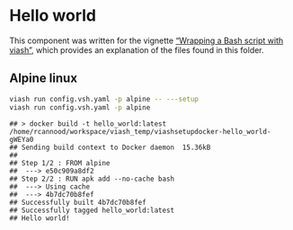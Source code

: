 Hello world
================

This component was written for the vignette [“Wrapping a Bash script
with viash”](../../wrapping_a_bash_script.md), which provides an
explanation of the files found in this folder.

## Alpine linux

``` bash
viash run config.vsh.yaml -p alpine -- ---setup
viash run config.vsh.yaml -p alpine
```

    ## > docker build -t hello_world:latest /home/rcannood/workspace/viash_temp/viashsetupdocker-hello_world-gWEYa0
    ## Sending build context to Docker daemon  15.36kB
    ## 
    ## Step 1/2 : FROM alpine
    ##  ---> e50c909a8df2
    ## Step 2/2 : RUN apk add --no-cache bash
    ##  ---> Using cache
    ##  ---> 4b7dc70b8fef
    ## Successfully built 4b7dc70b8fef
    ## Successfully tagged hello_world:latest
    ## Hello world!
